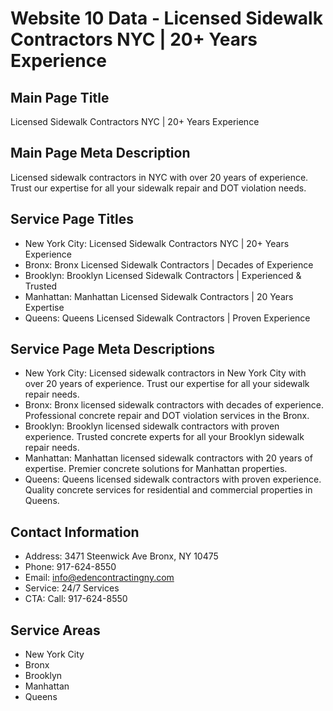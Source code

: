 # Website 10 Data - Licensed Sidewalk Contractors NYC | 20+ Years Experience

## Main Page Title
Licensed Sidewalk Contractors NYC | 20+ Years Experience

## Main Page Meta Description
Licensed sidewalk contractors in NYC with over 20 years of experience. Trust our expertise for all your sidewalk repair and DOT violation needs.

## Service Page Titles
- New York City: Licensed Sidewalk Contractors NYC | 20+ Years Experience
- Bronx: Bronx Licensed Sidewalk Contractors | Decades of Experience
- Brooklyn: Brooklyn Licensed Sidewalk Contractors | Experienced & Trusted
- Manhattan: Manhattan Licensed Sidewalk Contractors | 20 Years Expertise
- Queens: Queens Licensed Sidewalk Contractors | Proven Experience

## Service Page Meta Descriptions
- New York City: Licensed sidewalk contractors in New York City with over 20 years of experience. Trust our expertise for all your sidewalk repair needs.
- Bronx: Bronx licensed sidewalk contractors with decades of experience. Professional concrete repair and DOT violation services in the Bronx.
- Brooklyn: Brooklyn licensed sidewalk contractors with proven experience. Trusted concrete experts for all your Brooklyn sidewalk repair needs.
- Manhattan: Manhattan licensed sidewalk contractors with 20 years of expertise. Premier concrete solutions for Manhattan properties.
- Queens: Queens licensed sidewalk contractors with proven experience. Quality concrete services for residential and commercial properties in Queens.

## Contact Information
- Address: 3471 Steenwick Ave Bronx, NY 10475
- Phone: 917-624-8550
- Email: info@edencontractingny.com
- Service: 24/7 Services
- CTA: Call: 917-624-8550

## Service Areas
- New York City
- Bronx
- Brooklyn
- Manhattan
- Queens

